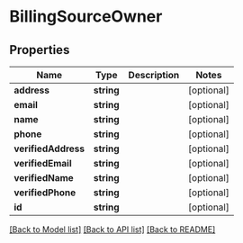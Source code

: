 # BillingSourceOwner

## Properties
Name | Type | Description | Notes
------------ | ------------- | ------------- | -------------
**address** | **string** |  | [optional] 
**email** | **string** |  | [optional] 
**name** | **string** |  | [optional] 
**phone** | **string** |  | [optional] 
**verifiedAddress** | **string** |  | [optional] 
**verifiedEmail** | **string** |  | [optional] 
**verifiedName** | **string** |  | [optional] 
**verifiedPhone** | **string** |  | [optional] 
**id** | **string** |  | [optional] 

[[Back to Model list]](../README.md#documentation-for-models) [[Back to API list]](../README.md#documentation-for-api-endpoints) [[Back to README]](../README.md)


